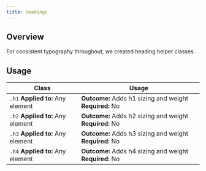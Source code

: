 ```yaml
---
title: Headings
---
```

## Overview
For consistent typography throughout, we created heading helper classes.

## Usage

| Class | Usage |
| -- | -- |
| `.h1` **Applied to:** Any element |  **Outcome:** Adds h1 sizing and weight **Required:** No |
| `.h2` **Applied to:** Any element |  **Outcome:** Adds h2 sizing and weight **Required:** No |
| `.h3` **Applied to:** Any element |  **Outcome:** Adds h3 sizing and weight **Required:** No |
| `.h4` **Applied to:** Any element |  **Outcome:** Adds h4 sizing and weight **Required:** No |
